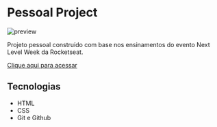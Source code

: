 #   Pessoal Project

![preview](./.github/preview.png)

Projeto pessoal construído com base nos ensinamentos do evento Next Level Week da Rocketseat.

[Clique aqui para acessar](https://paullosergio.github.io/nlw-esports-explorer/)

## Tecnologias

- HTML
- CSS
- Git e Github



